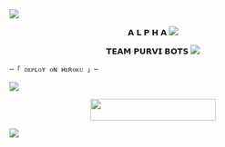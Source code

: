<img src="https://user-images.githubusercontent.com/73097560/115834477-dbab4500-a447-11eb-908a-139a6edaec5c.gif">
<p align="center">
𝗔 𝗟 𝗣 𝗛 𝗔 
<img src="https://user-images.githubusercontent.com/73097560/115834477-dbab4500-a447-11eb-908a-139a6edaec5c.gif">
<p align="center">
𝗧𝗘𝗔𝗠 𝗣𝗨𝗥𝗩𝗜 𝗕𝗢𝗧𝗦
<img src="https://user-images.githubusercontent.com/73097560/115834477-dbab4500-a447-11eb-908a-139a6edaec5c.gif">

    ─「 ᴅᴇᴩʟᴏʏ ᴏɴ ʜᴇʀᴏᴋᴜ 」─
</h3>
<img src="https://user-images.githubusercontent.com/73097560/115834477-dbab4500-a447-11eb-908a-139a6edaec5c.gif">
<p align="center"><a href="https://dashboard.heroku.com/new?template=https://github.com/TEAMPURVI/SONALIV2"> <img src="https://img.shields.io/badge/Deploy%20On%20Heroku-00FFFF?style=for-the-badge&logo=heroku" width="220" height="38.45"/></a></p>
<img src="https://user-images.githubusercontent.com/73097560/115834477-dbab4500-a447-11eb-908a-139a6edaec5c.gif">
